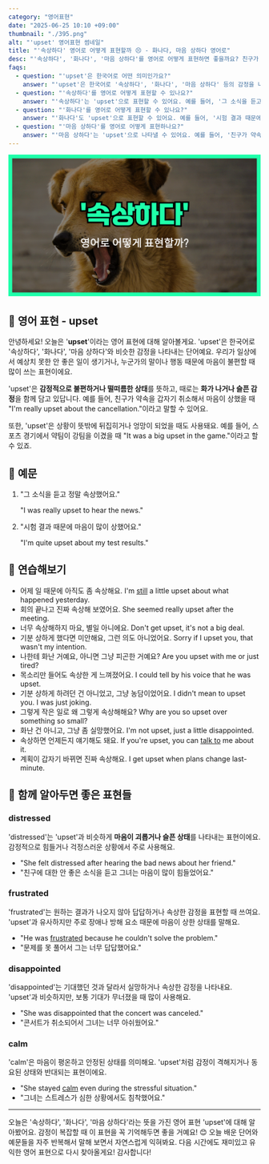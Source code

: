 ```yaml
---
category: "영어표현"
date: "2025-06-25 10:10 +09:00"
thumbnail: "./395.png"
alt: "'upset' 영어표현 썸네일"
title: "'속상하다' 영어로 어떻게 표현할까 😣 - 화나다, 마음 상하다 영어로"
desc: "'속상하다', '화나다', '마음 상하다'를 영어로 어떻게 표현하면 좋을까요? 친구가 약속을 취소해서 속상할 때, 시험 결과 때문에 마음이 상했을 때 등을 영어로 표현하는 법을 배워봅시다. 다양한 예문을 통해서 연습하고 본인의 표현으로 만들어 보세요."
faqs:
  - question: "'upset'은 한국어로 어떤 의미인가요?"
    answer: "'upset'은 한국어로 '속상하다', '화나다', '마음 상하다' 등의 감정을 나타내요. 예상치 못한 안 좋은 일이 생기거나 마음이 불편할 때 쓰는 표현이에요."
  - question: "'속상하다'를 영어로 어떻게 표현할 수 있나요?"
    answer: "'속상하다'는 'upset'으로 표현할 수 있어요. 예를 들어, '그 소식을 듣고 정말 속상했어요.'는 'I was really upset to hear the news.'라고 말해요."
  - question: "'화나다'를 영어로 어떻게 표현할 수 있나요?"
    answer: "'화나다'도 'upset'으로 표현할 수 있어요. 예를 들어, '시험 결과 때문에 마음이 많이 상했어요.'는 'I'm quite upset about my test results.'라고 해요."
  - question: "'마음 상하다'를 영어로 어떻게 표현하나요?"
    answer: "'마음 상하다'는 'upset'으로 나타낼 수 있어요. 예를 들어, '친구가 약속을 갑자기 취소해서 마음이 상했어요.'는 'I'm really upset about the cancellation.'이라고 해요."
---
```


!['upset' 영어표현](./395.png)

## 🌟 영어 표현 - upset

안녕하세요! 오늘은 '**upset**'이라는 영어 표현에 대해 알아볼게요. 'upset'은 한국어로 '속상하다', '화나다', '마음 상하다'와 비슷한 감정을 나타내는 단어예요. 우리가 일상에서 예상치 못한 안 좋은 일이 생기거나, 누군가의 말이나 행동 때문에 마음이 불편할 때 많이 쓰는 표현이에요.

'upset'은 **감정적으로 불편하거나 떨떠름한 상태**를 뜻하고, 때로는 **화가 나거나 슬픈 감정**을 함께 담고 있답니다. 예를 들어, 친구가 약속을 갑자기 취소해서 마음이 상했을 때 "I'm really upset about the cancellation."이라고 말할 수 있어요.

또한, 'upset'은 상황이 뜻밖에 뒤집히거나 엉망이 되었을 때도 사용돼요. 예를 들어, 스포츠 경기에서 약팀이 강팀을 이겼을 때 "It was a big upset in the game."이라고 할 수 있죠.

## 📖 예문

1. "그 소식을 듣고 정말 속상했어요."

   "I was really upset to hear the news."

2. "시험 결과 때문에 마음이 많이 상했어요."

   "I'm quite upset about my test results."

## 💬 연습해보기

<ul data-interactive-list>

  <li data-interactive-item>
    <span data-toggler>어제 일 때문에 아직도 좀 속상해요.</span>
    <span data-answer>I'm <a href="/blog/in-english/254.still/">still</a> a little upset about what happened yesterday.</span>
  </li>

  <li data-interactive-item>
    <span data-toggler>회의 끝나고 진짜 속상해 보였어요.</span>
    <span data-answer>She seemed really upset after the meeting.</span>
  </li>

  <li data-interactive-item>
    <span data-toggler>너무 속상해하지 마요, 별일 아니에요.</span>
    <span data-answer>Don't get upset, it's not a big deal.</span>
  </li>

  <li data-interactive-item>
    <span data-toggler>기분 상하게 했다면 미안해요, 그런 의도 아니었어요.</span>
    <span data-answer>Sorry if I upset you, that wasn't my intention.</span>
  </li>

  <li data-interactive-item>
    <span data-toggler>나한테 화난 거예요, 아니면 그냥 피곤한 거예요?</span>
    <span data-answer>Are you upset with me or just tired?</span>
  </li>

  <li data-interactive-item>
    <span data-toggler>목소리만 들어도 속상한 게 느껴졌어요.</span>
    <span data-answer>I could tell by his voice that he was upset.</span>
  </li>

  <li data-interactive-item>
    <span data-toggler>기분 상하게 하려던 건 아니었고, 그냥 농담이었어요.</span>
    <span data-answer>I didn't mean to upset you. I was just joking.</span>
  </li>

  <li data-interactive-item>
    <span data-toggler>그렇게 작은 일로 왜 그렇게 속상해해요?</span>
    <span data-answer>Why are you so upset over something so small?</span>
  </li>

  <li data-interactive-item>
    <span data-toggler>화난 건 아니고, 그냥 좀 실망했어요.</span>
    <span data-answer>I'm not upset, just a little disappointed.</span>
  </li>

  <li data-interactive-item>
    <span data-toggler>속상하면 언제든지 얘기해도 돼요.</span>
    <span data-answer>If you're upset, you can <a href="/blog/in-english/359.talk-to/">talk to</a> me about it.</span>
  </li>

  <li data-interactive-item>
    <span data-toggler>계획이 갑자기 바뀌면 진짜 속상해요.</span>
    <span data-answer>I get upset when plans change last-minute.</span>
  </li>

</ul>

## 🤝 함께 알아두면 좋은 표현들

### distressed

'distressed'는 'upset'과 비슷하게 **마음이 괴롭거나 슬픈 상태**를 나타내는 표현이에요. 감정적으로 힘들거나 걱정스러운 상황에서 주로 사용해요.

- "She felt distressed after hearing the bad news about her friend."
- "친구에 대한 안 좋은 소식을 듣고 그녀는 마음이 많이 힘들었어요."

### frustrated

'frustrated'는 원하는 결과가 나오지 않아 답답하거나 속상한 감정을 표현할 때 쓰여요. 'upset'과 유사하지만 주로 장애나 방해 요소 때문에 마음이 상한 상태를 말해요.

- "He was <a href="/blog/in-english/378.frustrating/">frustrated</a> because he couldn't solve the problem."
- "문제를 못 풀어서 그는 너무 답답했어요."

### disappointed

'disappointed'는 기대했던 것과 달라서 실망하거나 속상한 감정을 나타내요. 'upset'과 비슷하지만, 보통 기대가 무너졌을 때 많이 사용해요.

- "She was disappointed that the concert was canceled."
- "콘서트가 취소되어서 그녀는 너무 아쉬웠어요."

### calm

'calm'은 마음이 평온하고 안정된 상태를 의미해요. 'upset'처럼 감정이 격해지거나 동요된 상태와 반대되는 표현이에요.

- "She stayed [calm](/blog/in-english/380.calm/) even during the stressful situation."
- "그녀는 스트레스가 심한 상황에서도 침착했어요."

---

오늘은 '속상하다', '화나다', '마음 상하다'라는 뜻을 가진 영어 표현 'upset'에 대해 알아봤어요. 감정이 복잡할 때 이 표현을 꼭 기억해두면 좋을 거예요! 😊 오늘 배운 단어와 예문들을 자주 반복해서 말해 보면서 자연스럽게 익혀봐요. 다음 시간에도 재미있고 유익한 영어 표현으로 다시 찾아올게요! 감사합니다!
